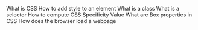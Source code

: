 What is CSS
How to add style to an element
What is a class
What is a selector
How to compute CSS Specificity Value
What are Box properties in CSS
How does the browser load a webpage